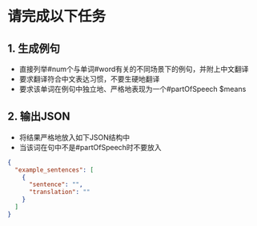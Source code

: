 # 请完成以下任务

## 1. 生成例句

- 直接列举#num个与单词#word有关的不同场景下的例句，并附上中文翻译
- 要求翻译符合中文表达习惯，不要生硬地翻译
- 要求该单词在例句中独立地、严格地表现为一个#partOfSpeech
$means

## 2. 输出JSON

- 将结果严格地放入如下JSON结构中
- 当该词在句中不是#partOfSpeech时不要放入

```json
{
  "example_sentences": [
    {
      "sentence": "",
      "translation": ""
    }
  ]
}
```